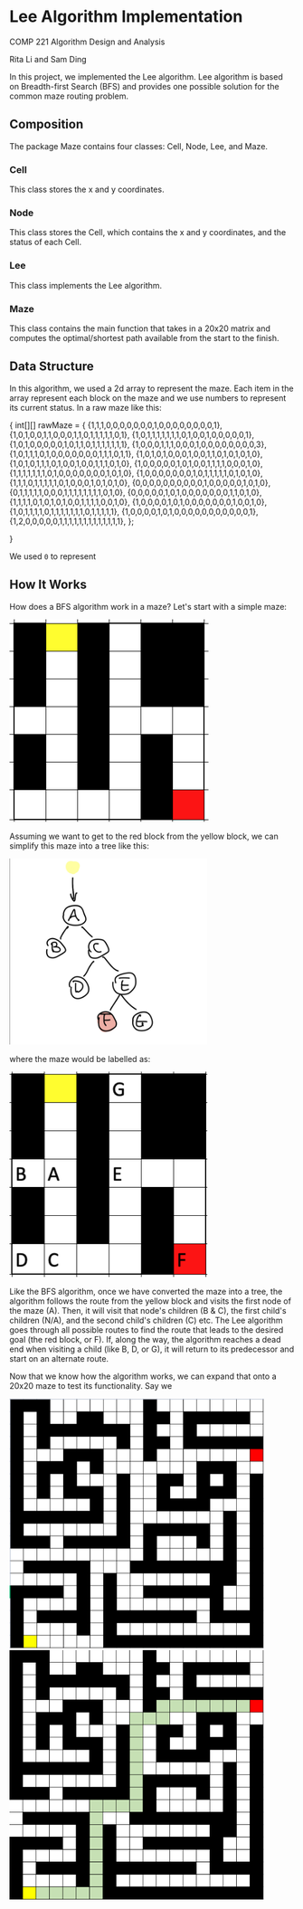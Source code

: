# Lee Algorithm Implementation
COMP 221 Algorithm Design and Analysis 

Rita Li and Sam Ding

In this project, we implemented the Lee algorithm. Lee algorithm is based on Breadth-first Search (BFS) and provides one possible solution for the common maze routing problem.

## Composition
The package Maze contains four classes: Cell, Node, Lee, and Maze.

### Cell
This class stores the x and y coordinates.

### Node
This class stores the Cell, which contains the x and y coordinates, and the status of each Cell.

### Lee
This class implements the Lee algorithm. 

### Maze
This class contains the main function that takes in a 20x20 matrix and computes the optimal/shortest path available from the start to the finish.

## Data Structure

In this algorithm, we used a 2d array to represent the maze. Each item in the array represent each block on the maze and we use numbers to represent its current status. In a raw maze like this:

{        int[][] rawMaze = {
            {1,1,1,0,0,0,0,0,0,0,1,0,0,0,0,0,0,0,0,1},
            {1,0,1,0,0,1,1,0,0,0,1,1,0,1,1,1,1,1,0,1},
            {1,0,1,1,1,1,1,1,1,0,1,0,0,1,0,0,0,0,0,1},
            {1,0,1,0,0,0,0,0,1,0,1,1,0,1,1,1,1,1,1,1},
            {1,0,0,0,1,1,1,0,0,0,1,0,0,0,0,0,0,0,0,3},
            {1,0,1,1,1,0,1,0,0,0,0,0,0,0,1,1,1,0,1,1},
            {1,0,1,0,1,0,0,0,1,0,0,1,1,0,1,0,1,0,1,0},
            {1,0,1,0,1,1,1,0,1,0,0,1,0,0,1,1,1,0,1,0},
            {1,0,0,0,0,0,1,0,1,0,0,1,1,1,1,0,0,0,1,0},
            {1,1,1,1,1,1,1,0,1,0,0,0,0,0,0,0,1,0,1,0},
            {1,0,0,0,0,0,0,0,1,0,1,1,1,1,1,0,1,0,1,0},
            {1,1,1,0,1,1,1,1,1,0,1,0,0,0,1,0,1,0,1,0},
            {0,0,0,0,0,0,0,0,0,0,1,0,0,0,0,0,1,0,1,0},
            {0,1,1,1,1,1,0,0,0,1,1,1,1,1,1,1,1,0,1,0},
            {0,0,0,0,0,1,0,1,0,0,0,0,0,0,0,1,1,0,1,0},
            {1,1,1,1,0,1,0,1,0,1,0,0,1,1,1,1,0,0,1,0},
            {1,0,0,0,0,1,0,1,0,0,0,0,0,0,0,1,0,0,1,0},
            {1,0,1,1,1,1,0,1,1,1,1,1,1,1,0,1,1,1,1,1},
            {1,0,0,0,0,1,0,1,0,0,0,0,0,0,0,0,0,0,0,1},
            {1,2,0,0,0,0,0,1,1,1,1,1,1,1,1,1,1,1,1,1},
        };

}

We used `0` to represent 

## How It Works
How does a BFS algorithm work in a maze? Let's start with a simple maze:

![a sample 7x7 maze](img/7x7.png)

Assuming we want to get to the red block from the yellow block, we can simplify this maze into a tree like this:

<img src="img/7x7graph.jpeg" width="350" />

where the maze would be labelled as:

<img src="img/7x7mazeWithG.png" width="350" />

Like the BFS algorithm, once we have converted the maze into a tree, the algorithm follows the route from the yellow block and visits the first node of the maze (A). Then, it will visit that node's children (B & C), the first child's children (N/A), and the second child's children (C) etc. The Lee algorithm goes through all possible routes to find the route that leads to the desired goal (the red block, or F). If, along the way, the algorithm reaches a dead end when visiting a child (like B, D, or G), it will return to its predecessor and start on an alternate route. 

Now that we know how the algorithm works, we can expand that onto a 20x20 maze to test its functionality. Say we 

<img src="img/sample%20matrix.png" width="450" />

<img src="img/sample%20solution.png" width="450" />

